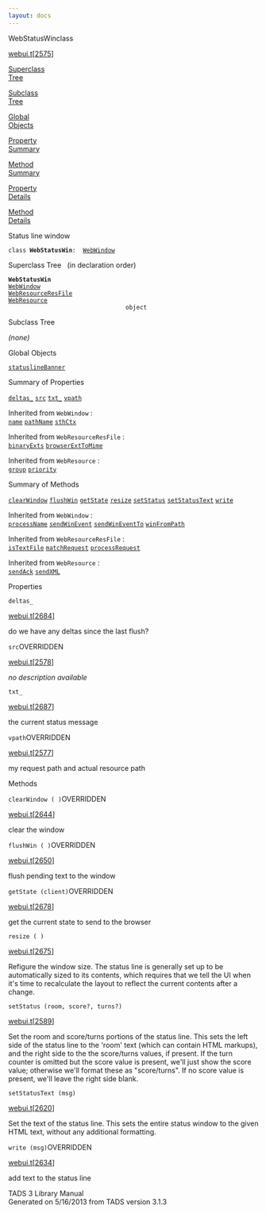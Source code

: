 ```yaml
---
layout: docs
---
```

<span class="title">WebStatusWin</span><span class="type">class</span>

[webui.t](../file/webui.t.html)\[[2575](../source/webui.t.html#2575)\]

[Superclass  
Tree](#_SuperClassTree_)

[Subclass  
Tree](#_SubClassTree_)

[Global  
Objects](#_ObjectSummary_)

[Property  
Summary](#_PropSummary_)

[Method  
Summary](#_MethodSummary_)

[Property  
Details](#_Properties_)

[Method  
Details](#_Methods_)



Status line window

`class `**`WebStatusWin`**` :   `[`WebWindow`](../object/WebWindow.html)



<span id="_SuperClassTree_"></span>



<span class="hdln">Superclass Tree</span>   (in declaration order)



**`WebStatusWin`**  
[`WebWindow`](../object/WebWindow.html)  
[`WebResourceResFile`](../object/WebResourceResFile.html)  
[`WebResource`](../object/WebResource.html)  
`                                 object`  
<span id="_SubClassTree_"></span>



<span class="hdln">Subclass Tree</span>  



*(none)* <span id="_ObjectSummary_"></span>



<span class="hdln">Global Objects</span>  



[`statuslineBanner`](../object/statuslineBanner.html)
<span id="_PropSummary_"></span>



<span class="hdln">Summary of Properties</span>  



[`deltas_`](#deltas_) [`src`](#src) [`txt_`](#txt_) [`vpath`](#vpath)

Inherited from `WebWindow` :  
[`name`](../object/WebWindow.html#name) [`pathName`](../object/WebWindow.html#pathName) [`sthCtx`](../object/WebWindow.html#sthCtx)

Inherited from `WebResourceResFile` :  
[`binaryExts`](../object/WebResourceResFile.html#binaryExts) [`browserExtToMime`](../object/WebResourceResFile.html#browserExtToMime)

Inherited from `WebResource` :  
[`group`](../object/WebResource.html#group) [`priority`](../object/WebResource.html#priority)

<span id="_MethodSummary_"></span>



<span class="hdln">Summary of Methods</span>  



[`clearWindow`](#clearWindow) [`flushWin`](#flushWin) [`getState`](#getState) [`resize`](#resize) [`setStatus`](#setStatus) [`setStatusText`](#setStatusText) [`write`](#write)

Inherited from `WebWindow` :  
[`processName`](../object/WebWindow.html#processName) [`sendWinEvent`](../object/WebWindow.html#sendWinEvent) [`sendWinEventTo`](../object/WebWindow.html#sendWinEventTo) [`winFromPath`](../object/WebWindow.html#winFromPath)

Inherited from `WebResourceResFile` :  
[`isTextFile`](../object/WebResourceResFile.html#isTextFile) [`matchRequest`](../object/WebResourceResFile.html#matchRequest) [`processRequest`](../object/WebResourceResFile.html#processRequest)

Inherited from `WebResource` :  
[`sendAck`](../object/WebResource.html#sendAck) [`sendXML`](../object/WebResource.html#sendXML)

<span id="_Properties_"></span>



<span class="hdln">Properties</span>  



<span id="deltas_"></span>

`deltas_`

[webui.t](../file/webui.t.html)\[[2684](../source/webui.t.html#2684)\]



do we have any deltas since the last flush?



<span id="src"></span>

`src`<span class="rem">OVERRIDDEN</span>

[webui.t](../file/webui.t.html)\[[2578](../source/webui.t.html#2578)\]



*no description available*



<span id="txt_"></span>

`txt_`

[webui.t](../file/webui.t.html)\[[2687](../source/webui.t.html#2687)\]



the current status message



<span id="vpath"></span>

`vpath`<span class="rem">OVERRIDDEN</span>

[webui.t](../file/webui.t.html)\[[2577](../source/webui.t.html#2577)\]



my request path and actual resource path



<span id="_Methods_"></span>



<span class="hdln">Methods</span>  



<span id="clearWindow"></span>

`clearWindow ( )`<span class="rem">OVERRIDDEN</span>

[webui.t](../file/webui.t.html)\[[2644](../source/webui.t.html#2644)\]



clear the window



<span id="flushWin"></span>

`flushWin ( )`<span class="rem">OVERRIDDEN</span>

[webui.t](../file/webui.t.html)\[[2650](../source/webui.t.html#2650)\]



flush pending text to the window



<span id="getState"></span>

`getState (client)`<span class="rem">OVERRIDDEN</span>

[webui.t](../file/webui.t.html)\[[2678](../source/webui.t.html#2678)\]



get the current state to send to the browser



<span id="resize"></span>

`resize ( )`

[webui.t](../file/webui.t.html)\[[2675](../source/webui.t.html#2675)\]



Refigure the window size. The status line is generally set up to be
automatically sized to its contents, which requires that we tell the UI
when it's time to recalculate the layout to reflect the current contents
after a change.



<span id="setStatus"></span>

`setStatus (room, score?, turns?)`

[webui.t](../file/webui.t.html)\[[2589](../source/webui.t.html#2589)\]



Set the room and score/turns portions of the status line. This sets the
left side of the status line to the 'room' text (which can contain HTML
markups), and the right side to the the score/turns values, if present.
If the turn counter is omitted but the score value is present, we'll
just show the score value; otherwise we'll format these as
"score/turns". If no score value is present, we'll leave the right side
blank.



<span id="setStatusText"></span>

`setStatusText (msg)`

[webui.t](../file/webui.t.html)\[[2620](../source/webui.t.html#2620)\]



Set the text of the status line. This sets the entire status window to
the given HTML text, without any additional formatting.



<span id="write"></span>

`write (msg)`<span class="rem">OVERRIDDEN</span>

[webui.t](../file/webui.t.html)\[[2634](../source/webui.t.html#2634)\]



add text to the status line





TADS 3 Library Manual  
Generated on 5/16/2013 from TADS version 3.1.3


